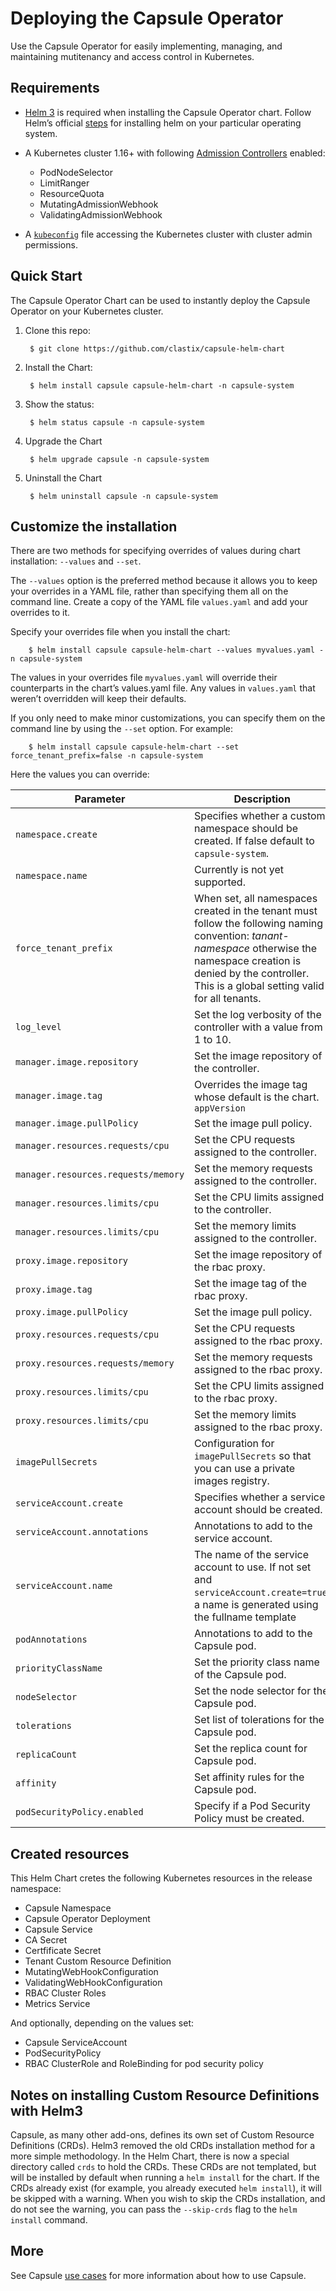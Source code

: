 # Deploying the Capsule Operator
Use the Capsule Operator for easily implementing, managing, and maintaining mutitenancy and access control in Kubernetes.

## Requirements
* [Helm 3](https://github.com/helm/helm/releases) is required when installing the Capsule Operator chart. Follow Helm’s official [steps](https://helm.sh/docs/intro/install/) for installing helm on your particular operating system.

* A Kubernetes cluster 1.16+ with following [Admission Controllers](https://kubernetes.io/docs/reference/access-authn-authz/admission-controllers/) enabled:

    * PodNodeSelector
    * LimitRanger
    * ResourceQuota
    * MutatingAdmissionWebhook
    * ValidatingAdmissionWebhook

* A [`kubeconfig`](https://kubernetes.io/docs/concepts/configuration/organize-cluster-access-kubeconfig/) file accessing the Kubernetes cluster with cluster admin permissions.

## Quick Start
The Capsule Operator Chart can be used to instantly deploy the Capsule Operator on your Kubernetes cluster.

1. Clone this repo:

        $ git clone https://github.com/clastix/capsule-helm-chart

2. Install the Chart:

        $ helm install capsule capsule-helm-chart -n capsule-system

3. Show the status:

        $ helm status capsule -n capsule-system

4. Upgrade the Chart

        $ helm upgrade capsule -n capsule-system

5. Uninstall the Chart
   
        $ helm uninstall capsule -n capsule-system

## Customize the installation
There are two methods for specifying overrides of values during chart installation: `--values` and `--set`.

The `--values` option is the preferred method because it allows you to keep your overrides in a YAML file, rather than specifying them all on the command line. Create a copy of the YAML file `values.yaml` and add your overrides to it.

Specify your overrides file when you install the chart:

        $ helm install capsule capsule-helm-chart --values myvalues.yaml -n capsule-system   

The values in your overrides file `myvalues.yaml` will override their counterparts in the chart’s values.yaml file. Any values in `values.yaml` that weren’t overridden will keep their defaults.

If you only need to make minor customizations, you can specify them on the command line by using the `--set` option. For example:

        $ helm install capsule capsule-helm-chart --set force_tenant_prefix=false -n capsule-system

Here the values you can override:

Parameter | Description | Default
--- | --- | ---
`namespace.create` | Specifies whether a custom namespace should be created. If false default to `capsule-system`. | `false`
`namespace.name` | Currently is not yet supported. | `null`
`force_tenant_prefix` | When set, all namespaces created in the tenant must follow the following naming convention: *tanant-namespace* otherwise the namespace creation is denied by the controller. This is a global setting valid for all tenants.| `false`
`log_level` | Set the log verbosity of the controller with a value from 1 to 10.| `4`
`manager.image.repository` | Set the image repository of the controller. | `quay.io/clastix/capsule`
`manager.image.tag` | Overrides the image tag whose default is the chart. `appVersion` | `null`
`manager.image.pullPolicy` | Set the image pull policy. | `IfNotPresent`
`manager.resources.requests/cpu` | Set the CPU requests assigned to the controller. | `200m`
`manager.resources.requests/memory` | Set the memory requests assigned to the controller. | `128Mi`
`manager.resources.limits/cpu` | Set the CPU limits assigned to the controller. | `200m`
`manager.resources.limits/cpu` | Set the memory limits assigned to the controller. | `128Mi`
`proxy.image.repository` | Set the image repository of the rbac proxy. | `gcr.io/kubebuilder/kube-rbac-proxy`
`proxy.image.tag` | Set the image tag of the rbac proxy. | `v0.5.0`
`proxy.image.pullPolicy` | Set the image pull policy. | `IfNotPresent`
`proxy.resources.requests/cpu` | Set the CPU requests assigned to the rbac proxy. | `10m`
`proxy.resources.requests/memory` | Set the memory requests assigned to the rbac proxy. | `64Mi`
`proxy.resources.limits/cpu` | Set the CPU limits assigned to the rbac proxy. | `100m`
`proxy.resources.limits/cpu` | Set the memory limits assigned to the rbac proxy. | `128Mi`
`imagePullSecrets` | Configuration for `imagePullSecrets` so that you can use a private images registry. | `[]`
`serviceAccount.create` | Specifies whether a service account should be created. | `true`
`serviceAccount.annotations` | Annotations to add to the service account. | `{}`
`serviceAccount.name` | The name of the service account to use. If not set and `serviceAccount.create=true`, a name is generated using the fullname template | `capsule`
`podAnnotations` | Annotations to add to the Capsule pod. | `{}`
`priorityClassName` | Set the priority class name of the Capsule pod. | `null`
`nodeSelector` | Set the node selector for the Capsule pod. | `{}`
`tolerations` | Set list of tolerations for the Capsule pod. | `[]`
`replicaCount` | Set the replica count for Capsule pod. | `1`
`affinity` | Set affinity rules for the Capsule pod. | `{}`
`podSecurityPolicy.enabled` | Specify if a Pod Security Policy must be created. | `false`

## Created resources
This Helm Chart cretes the following Kubernetes resources in the release namespace:

* Capsule Namespace
* Capsule Operator Deployment
* Capsule Service
* CA Secret
* Certfificate Secret
* Tenant Custom Resource Definition
* MutatingWebHookConfiguration
* ValidatingWebHookConfiguration
* RBAC Cluster Roles
* Metrics Service

And optionally, depending on the values set:

* Capsule ServiceAccount
* PodSecurityPolicy
* RBAC ClusterRole and RoleBinding for pod security policy




## Notes on installing Custom Resource Definitions with Helm3
Capsule, as many other add-ons, defines its own set of Custom Resource Definitions (CRDs). Helm3 removed the old CRDs installation method for a more simple methodology. In the Helm Chart, there is now a special directory called `crds` to hold the CRDs. These CRDs are not templated, but will be installed by default when running a `helm install` for the chart. If the CRDs already exist (for example, you already executed `helm install`), it will be skipped with a warning. When you wish to skip the CRDs installation, and do not see the warning, you can pass the `--skip-crds` flag to the `helm install` command.

## More
See Capsule [use cases](https://github.com/clastix/capsule/blob/master/use_cases.md) for more information about how to use Capsule.


